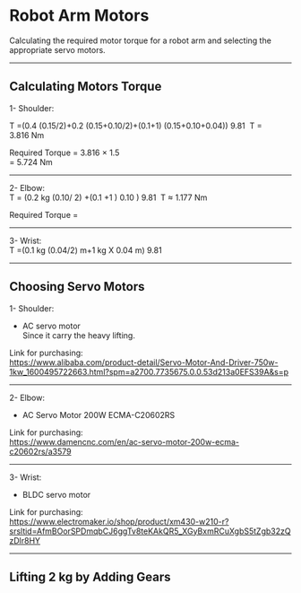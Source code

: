 # Robot Arm Motors
Calculating the required motor torque for a robot arm and selecting the appropriate servo motors.

___________________________________

## Calculating Motors Torque  

1- Shoulder: 

T =(0.4 (0.15/2)+0.2 (0.15+0.10/2)+(0.1+1) (0.15+0.10+0.04)) 9.81 
T = 3.816 Nm  

Required Torque = 3.816 × 1.5   
= 5.724 Nm

 ---------------------------------

2- Elbow:  
T = (0.2 kg (0.10/ 2) +(0.1 +1 ) 0.10 ) 9.81 
T ≈ 1.177 Nm    
  
Required Torque =


 ---------------------------------

3- Wrist:   
T =(0.1 kg (0.04/2) m+1 kg X 0.04 m) 9.81  


  ---------------------------------
## Choosing Servo Motors  

1- Shoulder: 
- AC servo motor  
Since it carry the heavy lifting.
   
Link for purchasing:  
https://www.alibaba.com/product-detail/Servo-Motor-And-Driver-750w-1kw_1600495722663.html?spm=a2700.7735675.0.0.53d213a0EFS39A&s=p    

    
  ---------------------------------
              
2- Elbow: 
- AC Servo Motor 200W ECMA-C20602RS
  
       
Link for purchasing:  
https://www.damencnc.com/en/ac-servo-motor-200w-ecma-c20602rs/a3579

  ---------------------------------

3- Wrist: 
- BLDC servo motor

       
Link for purchasing:  
https://www.electromaker.io/shop/product/xm430-w210-r?srsltid=AfmBOorSPDmqbCJ6ggTv8teKAkQR5_XGyBxmRCuXgbS5tZgb32zQzDlr8HY
  
---------------------------------


## Lifting 2 kg by Adding Gears

